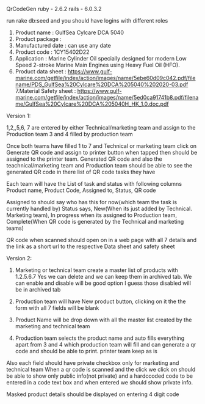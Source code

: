 QrCodeGen
ruby - 2.6.2
rails - 6.0.3.2

run rake db:seed and you should have logins with different roles

1. Product name : GulfSea Cylcare DCA 5040
2. Product package : 	
3. Manufactured date : can use any date
4. Product code : 1CY15402D22
5. Application : Marine Cylinder Oil specially designed for modern Low Speed 2-stroke Marine Main Engines using Heavy Fuel Oil (HFO).
6. Product data sheet : https://www.gulf-marine.com/getfile/index/action/images/name/5ebe60d09c042.pdf/filename/PDS_GulfSea%20Cylcare%20DCA%205040%202020-03.pdf
7.Material Safety sheet : https://www.gulf-marine.com/getfile/index/action/images/name/5ed0ca91741b8.pdf/filename/GulfSea%20Cylcare%20DCA%205040H_HK_1.0.doc.pdf

Version 1:

1,2,,5,6, 7 are entered by either Technical/marketing team and assign to the Production team
3 and 4 filled by production team

Once both teams have filled 1 to 7 and Technical or marketing team click on Generate QR code and assign to printer button when tapped then should be assigned to the printer team.
Generated QR code and also the teachnical/marketing team and Production team should be able to see the generated QR code in there list of QR code tasks they have


Each team will have the List of task and status with following columns
Product name, Product Code, Assigned to, Status, QR code

Assigned to should say who has this for now(which team the task is currently handled by)
Status says, New(When its just added by Technical. Marketing team), In progress when its assigned to Production team, Complete(When QR code is generated by the Technical and marketing teams)

QR code when scanned should open on in a web page with all 7 details and the link as a short url to the respective Data sheet and safety sheet


Version 2:
1. Marketing or technical team create a master list of products with 1.2.5.6.7
Yes we can delete and we can keep them in archived tab. We can enable and disable will be good option I guess those disabled will be in archived tab

2. Production team will have New product button, clicking on it the the form with all 7 fields will be blank
3. Product Name will be drop down with all the master list created by the marketing and technical team
4. Production team selects the product name and auto fills everything apart from 3 and 4 which production team will fill and can generate a qr code and should be able to print. printer team keep as is


Also each field should have private checkbox only for marketing and technical team
When a qr code is scanned and the click we click on should be able to show only public info(not private) and a hardccoded code to be entered in a code text box and when entered we should show private info.


Masked product details should be displayed on entering 4 digit code









